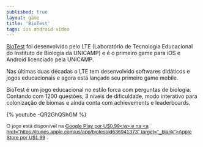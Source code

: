 ```yaml
---
published: true
layout: game
title: 'BioTest'
tags: ios android video
---
```


 
 
<a href="http://www.biotest-app.com/" target="_blank">BioTest</a>
 foi desenvolvido pelo LTE (Laborat&#243;rio de Tecnologia Educacional do Instituto de Biologia da UNICAMP) e &#233; o primeiro game para iOS e Android licenciado pela UNICAMP.
 

 
Nas &#250;ltimas duas d&#233;cadas o LTE tem desenvolvido softwares did&#225;ticos e jogos educacionais e agora est&#225; lan&#231;ado seu primeiro game mobile.
 

 
BioTest &#233; um jogo educacional no estilo forca com perguntas de biologia. Contando com 1200 quest&#245;es, 3 n&#237;veis de dificuldade, modo interativo para coloniza&#231;&#227;o de biomas  e ainda conta com achievements e leaderboards.
 
{% youtube -QR2GhQShGM %}
 
<span style="color: #222222; font-family: arial, sans-serif; font-size: 13.333333969116211px;">O jogo est&#225; dispon&#237;vel na <a href="https://play.google.com/store/apps/details?id=br.com.gamescamp.biotest" target="_blank">Google Play por U$0.99</a>
 e na <a href="https://itunes.apple.com/us/app/biotest/id636941373" target="_blank">Apple Store por U$1.99</a>
.</span>
 
 

